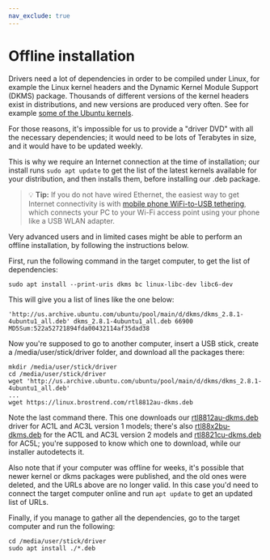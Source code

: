 ```yaml
---
nav_exclude: true
---
```


# Offline installation

Drivers need a lot of dependencies in order to be compiled under Linux, for example the Linux kernel headers and the Dynamic Kernel Module Support (DKMS) package. Thousands of different versions of the kernel headers exist in distributions, and new versions are produced very often. See for example [some of the Ubuntu kernels](https://launchpad.net/ubuntu/+source/linux/+publishinghistory).

For those reasons, it's impossible for us to provide a "driver DVD" with all the necessary dependencies; it would need to be lots of Terabytes in size, and it would have to be updated weekly.

This is why we require an Internet connection at the time of installation; our install runs `sudo apt update` to get the list of the latest kernels available for your distribution, and then installs them, before installing our .deb package.

> 💡 **Tip:** If you do not have wired Ethernet, the easiest way to get Internet connectivity is with [mobile phone WiFi-to-USB
tethering](https://www.makeuseof.com/tag/how-to-tether-your-smartphone-in-linux/), which connects your PC to your Wi-Fi access point using your phone like a USB WLAN adapter.

Very advanced users and in limited cases might be able to perform an offline installation, by following the instructions below.

First, run the following command in the target computer, to get the list of dependencies:

```shell
sudo apt install --print-uris dkms bc linux-libc-dev libc6-dev
```

This will give you a list of lines like the one below:

```shell
'http://us.archive.ubuntu.com/ubuntu/pool/main/d/dkms/dkms_2.8.1-4ubuntu1_all.deb' dkms_2.8.1-4ubuntu1_all.deb 66900 MD5Sum:522a52721894fda00432114af35dad38
```

Now you're supposed to go to another computer, insert a USB stick, create a /media/user/stick/driver folder, and download all the packages there:

```shell
mkdir /media/user/stick/driver
cd /media/user/stick/driver
wget 'http://us.archive.ubuntu.com/ubuntu/pool/main/d/dkms/dkms_2.8.1-4ubuntu1_all.deb'
...
wget https://linux.brostrend.com/rtl8812au-dkms.deb
```

Note the last command there. This one downloads our [rtl8812au-dkms.deb](https://linux.brostrend.com/rtl8812au-dkms.deb) driver for AC1L and AC3L version 1 models; there's also [rtl88x2bu-dkms.deb](https://linux.brostrend.com/rtl88x2bu-dkms.deb) for the AC1L and AC3L version 2 models and [rtl8821cu-dkms.deb](https://linux.brostrend.com/rtl8821cu-dkms.deb) for AC5L; you're supposed to know which one to download, while our installer autodetects it.

Also note that if your computer was offline for weeks, it's possible that newer kernel or dkms packages were published, and the old ones were deleted, and the URLs above are no longer valid. In this case you'd need to connect the target computer online and run `apt update` to get an updated list of URLs.

Finally, if you manage to gather all the dependencies, go to the target computer and run the following:

```shell
cd /media/user/stick/driver
sudo apt install ./*.deb
```
